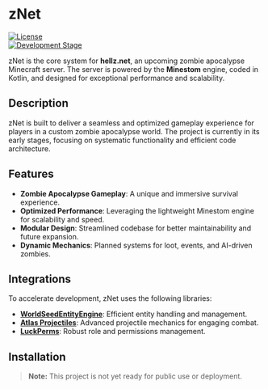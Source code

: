 # zNet  

[![License](https://img.shields.io/badge/license-MIT-green.svg)](LICENSE)  
[![Development Stage](https://img.shields.io/badge/status-early--development-orange)]()  

zNet is the core system for **hellz.net**, an upcoming zombie apocalypse Minecraft server. The server is powered by the **Minestom** engine, coded in Kotlin, and designed for exceptional performance and scalability.  

## Description  

zNet is built to deliver a seamless and optimized gameplay experience for players in a custom zombie apocalypse world. The project is currently in its early stages, focusing on systematic functionality and efficient code architecture.  

## Features  

- **Zombie Apocalypse Gameplay**: A unique and immersive survival experience.  
- **Optimized Performance**: Leveraging the lightweight Minestom engine for scalability and speed.  
- **Modular Design**: Streamlined codebase for better maintainability and future expansion.  
- **Dynamic Mechanics**: Planned systems for loot, events, and AI-driven zombies.  

## Integrations  

To accelerate development, zNet uses the following libraries:  

- **[WorldSeedEntityEngine](https://github.com/username/WorldSeedEntityEngine)**: Efficient entity handling and management.  
- **[Atlas Projectiles](https://github.com/username/AtlasProjectiles)**: Advanced projectile mechanics for engaging combat.  
- **[LuckPerms](https://luckperms.net/)**: Robust role and permissions management.  

## Installation  

> **Note:** This project is not yet ready for public use or deployment.  
